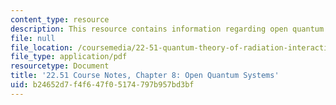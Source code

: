 ```yaml
---
content_type: resource
description: This resource contains information regarding open quantum systems.
file: null
file_location: /coursemedia/22-51-quantum-theory-of-radiation-interactions-fall-2012/b24652d7f4f647f05174797b957bd3bf_MIT22_51F12_Ch8.pdf
file_type: application/pdf
resourcetype: Document
title: '22.51 Course Notes, Chapter 8: Open Quantum Systems'
uid: b24652d7-f4f6-47f0-5174-797b957bd3bf
---
```

